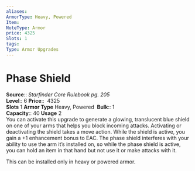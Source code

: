 ```yaml
---
aliases: 
ArmorType: Heavy, Powered
Item:
NoteType: Armor
price: 4325
Slots: 1
tags: 
Type: Armor Upgrades
---
```


# Phase Shield

**Source**:: _Starfinder Core Rulebook pg. 205_  
**Level**:: 6
**Price**::  4325  
**Slots** 1 **Armor Type** Heavy, Powered 
**Bulk**:: 1  
**Capacity**:: 40 **Usage** 2  
You can activate this upgrade to generate a glowing, translucent blue shield on one of your arms that helps you block incoming attacks. Activating or deactivating the shield takes a move action. While the shield is active, you gain a +1 enhancement bonus to EAC. The phase shield interferes with your ability to use the arm it’s installed on, so while the phase shield is active, you can hold an item in that hand but not use it or make attacks with it.  
  
This can be installed only in heavy or powered armor.
